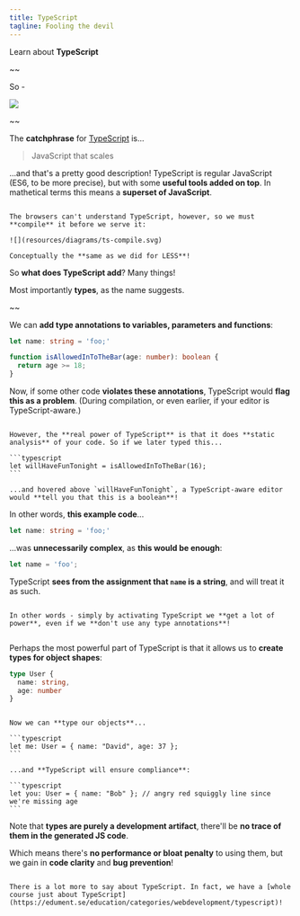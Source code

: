 ```yaml
---
title: TypeScript
tagline: Fooling the devil
---
```


<div class="learn"></div>

Learn about **TypeScript**

~~

So - 

![](resources/images/typescript.svg)

~~

The **catchphrase** for [TypeScript](https://www.typescriptlang.org/) is...

> JavaScript that scales

...and that's a pretty good description! TypeScript is regular JavaScript (ES6, to be more precise), but with some **useful tools added on top**. In mathetical terms this means a **superset of JavaScript**.

~~~

The browsers can't understand TypeScript, however, so we must **compile** it before we serve it:

![](resources/diagrams/ts-compile.svg)

Conceptually the **same as we did for LESS**!

~~~

So **what does TypeScript add**? Many things!

Most importantly **types**, as the name suggests.

~~

We can **add type annotations to variables, parameters and functions**:

```typescript
let name: string = 'foo;'

function isAllowedInToTheBar(age: number): boolean {
  return age >= 18;
}
```

Now, if some other code **violates these annotations**, TypeScript would **flag this as a problem**. (During compilation, or even earlier, if your editor is TypeScript-aware.)

~~~

However, the **real power of TypeScript** is that it does **static analysis** of your code. So if we later typed this...

```typescript
let willHaveFunTonight = isAllowedInToTheBar(16);
```

...and hovered above `willHaveFunTonight`, a TypeScript-aware editor would **tell you that this is a boolean**!

~~~

In other words, **this example code**...

```typescript
let name: string = 'foo;'
```

...was **unnecessarily complex**, as **this would be enough**:

```typescript
let name = 'foo';
```

TypeScript **sees from the assignment that `name` is a string**, and will treat it as such.

~~~

In other words - simply by activating TypeScript we **get a lot of power**, even if we **don't use any type annotations**!


~~~

Perhaps the most powerful part of TypeScript is that it allows us to **create types for object shapes**:

```typescript
type User {
  name: string,
  age: number
}
```

~~~

Now we can **type our objects**...

```typescript
let me: User = { name: "David", age: 37 };
```

...and **TypeScript will ensure compliance**:

```typescript
let you: User = { name: "Bob" }; // angry red squiggly line since we're missing age
```

~~~

Note that **types are purely a development artifact**, there'll be **no trace of them in the generated JS code**.

Which means there's **no performance or bloat penalty** to using them, but we gain in **code clarity** and **bug prevention**!

~~~

There is a lot more to say about TypeScript. In fact, we have a [whole course just about TypeScript](https://edument.se/education/categories/webdevelopment/typescript)!
